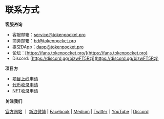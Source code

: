 # 联系方式

**客服咨询**

* 客服邮箱：service@tokenpocket.pro
* 商务邮箱：bd@tokenpocket.pro
* 提交DApp：dapp@tokenpocket.pro
* 论坛：[https://fans.tokenpocket.pro/](https://fans.tokenpocket.pro)
* Discord: [https://discord.gg/bjzwFT5Rzj](https://discord.gg/bjzwFT5Rzj)



**项目方**

* [项目上线申请](https://www.tokenpocket.pro/zh/submit/dapp)
* [代币收录申请](https://www.tokenpocket.pro/zh/submit/token)
* [NFT收录申请](https://tokenpocket.pro/zh/submit/nft)

**关注我们**

[官方网站](https://www.tokenpocket.pro)  ｜ [新浪微博](https://weibo.com/u/6482870061?is\_all=1)  |  [Facebook](https://www.facebook.com/TokenPocket)  |  [Medium](https://medium.com/@tokenpocket.gm)  |  [Twitter](https://medium.com/@tokenpocket.gm)｜[YouTube](https://www.youtube.com/channel/UCudaS5hcbqUaMtOGHmQ2e0A) | [Discord](https://discord.gg/bjzwFT5Rzj)
